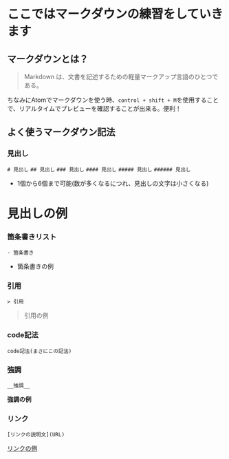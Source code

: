 # ここではマークダウンの練習をしていきます

## マークダウンとは？

> Markdown は、文書を記述するための軽量マークアップ言語のひとつである。

ちなみにAtomでマークダウンを使う時、`control + shift + M`を使用することで、リアルタイムでプレビューを確認することが出来る。便利！

## よく使うマークダウン記法

### 見出し

 `# 見出し`
 `## 見出し`
 `### 見出し`
 `#### 見出し`
 `##### 見出し`
 `###### 見出し`
 - 1個から6個まで可能(数が多くなるにつれ、見出しの文字は小さくなる)

# 見出しの例

### 箇条書きリスト

`- 箇条書き`

- 箇条書きの例

### 引用

`> 引用`

> 引用の例

### code記法

`code記法(まさにこの記法)`

### 強調

`__強調__`

__強調の例__

### リンク

`[リンクの説明文](URL)`

[リンクの例](http://)
